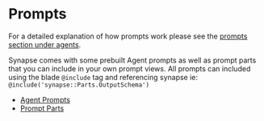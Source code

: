 # Prompts

For a detailed explanation of how prompts work please see the [prompts section under agents](/agents/prompts).

Synapse comes with some prebuilt Agent prompts as well as prompt parts that you can include in your own prompt views. All prompts can included using the blade `@include` tag and referencing synapse ie: `@include('synapse::Parts.OutputSchema')`

- [Agent Prompts](/prompts/agents)
- [Prompt Parts](/prompts/parts)
